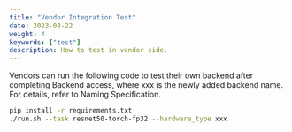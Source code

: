```yaml
---
title: "Vendor Integration Test"
date: 2023-08-22
weight: 4
keywords: ["test"]
description: How to test in vendor side.
---
```


Vendors can run the following code to test their own backend after completing Backend access, where xxx is the newly added backend name. For details, refer to Naming Specification.

```bash
pip install -r requirements.txt
./run.sh --task resnet50-torch-fp32 --hardware_type xxx
```